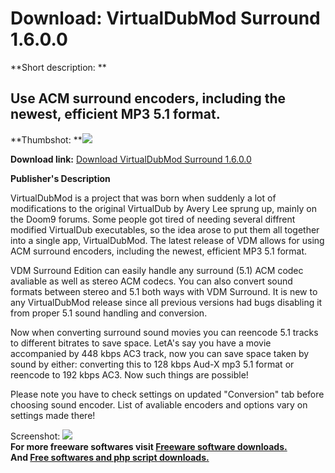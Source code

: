 # Download: VirtualDubMod Surround 1.6.0.0

**Short description: **

## Use ACM surround encoders, including the newest, efficient MP3 5.1 format.

  
**Thumbshot: **![](http://www.freewarefiles.com/screenshot/virtualdubmodsurround_md.gif)   
  
**Download link:** [Download VirtualDubMod Surround 1.6.0.0](http://freesoftwares.boysofts.com/VirtualDubMod-Surround_program_19804.html)  
  

**Publisher's Description**  
  

VirtualDubMod is a project that was born when suddenly a lot of modifications
to the original VirtualDub by Avery Lee sprung up, mainly on the Doom9 forums.
Some people got tired of needing several diffrent modified VirtualDub
executables, so the idea arose to put them all together into a single app,
VirtualDubMod. The latest release of VDM allows for using ACM surround
encoders, including the newest, efficient MP3 5.1 format.

VDM Surround Edition can easily handle any surround (5.1) ACM codec avaliable
as well as stereo ACM codecs. You can also convert sound formats between
stereo and 5.1 both ways with VDM Surround. It is new to any VirtualDubMod
release since all previous versions had bugs disabling it from proper 5.1
sound handling and conversion.

Now when converting surround sound movies you can reencode 5.1 tracks to
different bitrates to save space. LetA's say you have a movie accompanied by
448 kbps AC3 track, now you can save space taken by sound by either:
converting this to 128 kbps Aud-X mp3 5.1 format or reencode to 192 kbps AC3.
Now such things are possible!

Please note you have to check settings on updated "Conversion" tab before
choosing sound encoder. List of avaliable encoders and options vary on
settings made there!

  
  
Screenshot:
![](http://www.freewarefiles.com/screenshot/virtualdubmodsurround.gif)  
**For more freeware softwares visit [Freeware software downloads.](http://freesoftwares.boysofts.com/)**   
**And [Free softwares and php script downloads.](http://www.boysofts.com/)**

